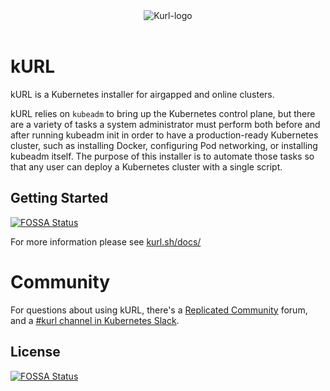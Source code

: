 <div align="center">
  <img alt="Kurl-logo" src="https://kurl.sh/kurl_logo@2x.png" />
</div>
<br/>

kURL
====================================

kURL is a Kubernetes installer for airgapped and online clusters.

kURL relies on `kubeadm` to bring up the Kubernetes control plane, but there are a variety of tasks a system administrator must perform both before and after running kubeadm init in order to have a production-ready Kubernetes cluster, such as installing Docker, configuring Pod networking, or installing kubeadm itself.
The purpose of this installer is to automate those tasks so that any user can deploy a Kubernetes cluster with a single script.

## Getting Started
[![FOSSA Status](https://app.fossa.com/api/projects/git%2Bgithub.com%2Flaverya%2FkURL.svg?type=shield)](https://app.fossa.com/projects/git%2Bgithub.com%2Flaverya%2FkURL?ref=badge_shield)

For more information please see [kurl.sh/docs/](https://kurl.sh/docs/)

# Community

For questions about using kURL, there's a [Replicated Community](https://help.replicated.com/community) forum, and a [#kurl channel in Kubernetes Slack](https://kubernetes.slack.com/channels/kurl).



## License
[![FOSSA Status](https://app.fossa.com/api/projects/git%2Bgithub.com%2Flaverya%2FkURL.svg?type=large)](https://app.fossa.com/projects/git%2Bgithub.com%2Flaverya%2FkURL?ref=badge_large)